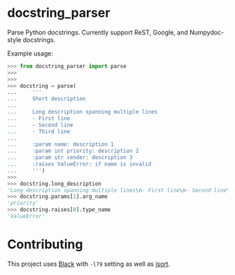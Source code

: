 docstring_parser
================

Parse Python docstrings. Currently support ReST, Google, and Numpydoc-style
docstrings.

Example usage:

```python
>>> from docstring_parser import parse
>>>
>>>
>>> docstring = parse(
...     '''
...     Short description
...
...     Long description spanning multiple lines
...     - First line
...     - Second line
...     - Third line
...
...     :param name: description 1
...     :param int priority: description 2
...     :param str sender: description 3
...     :raises ValueError: if name is invalid
...     ''')
>>>
>>> docstring.long_description
'Long description spanning multiple lines\n- First line\n- Second line\n- Third line'
>>> docstring.params[1].arg_name
'priority'
>>> docstring.raises[0].type_name
'ValueError'
```

# Contributing

This project uses [Black](https://github.com/psf/black) with `-l79` setting as
well as [isort](https://github.com/timothycrosley/isort).

